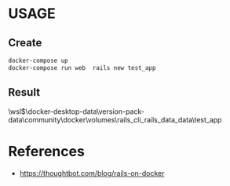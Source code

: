 # USAGE

## Create
```bash
docker-compose up
docker-compose run web  rails new test_app
```

## Result
\\wsl$\docker-desktop-data\version-pack-data\community\docker\volumes\rails_cli_rails_data\_data\test_app


# References
- https://thoughtbot.com/blog/rails-on-docker

